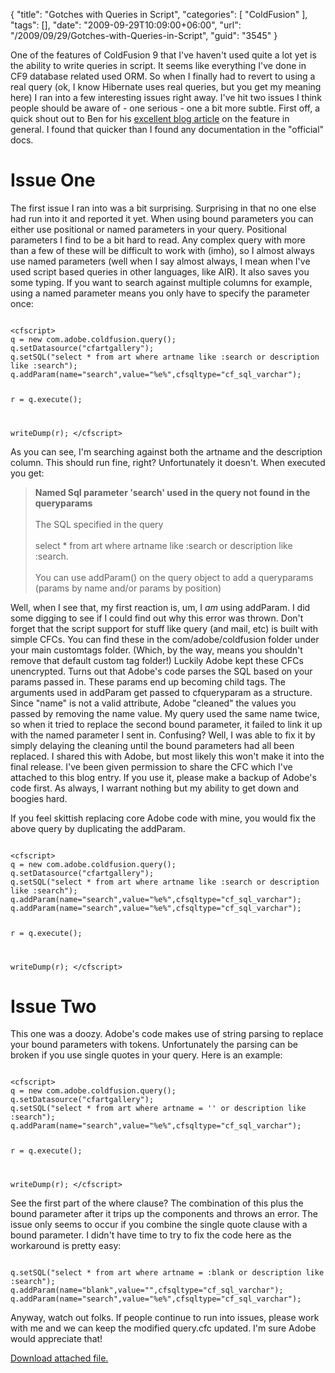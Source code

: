 {
	"title": "Gotches with Queries in Script",
	"categories": [
		"ColdFusion"
	],
	"tags": [],
	"date": "2009-09-29T10:09:00+06:00",
	"url": "/2009/09/29/Gotches-with-Queries-in-Script",
	"guid": "3545"
}

One of the features of ColdFusion 9 that I've haven't used quite a lot yet is the ability to write queries in script. It seems like everything I've done in CF9 database related used ORM. So when I finally had to revert to using a real query (ok, I know Hibernate uses real queries, but you get my meaning here) I ran into a few interesting issues right away. I've hit two issues I think people should be aware of - one serious - one a bit more subtle. First off, a quick shout out to Ben for his <a href="http://www.bennadel.com/index.cfm?dax=blog:1678.view">excellent blog article</a> on the feature in general. I found that quicker than I found any documentation in the "official" docs.
<!--more-->
<h1>Issue One</h1>

The first issue I ran into was a bit surprising. Surprising in that no one else had run into it and reported it yet. When using bound parameters you can either use positional or named parameters in your query. Positional parameters I find to be a bit hard to read. Any complex query with more than a few of these will be difficult to work with (imho), so I almost always use named parameters (well when I say almost always, I mean when I've used script based queries in other languages, like AIR). It also saves you some typing. If you want to search against multiple columns for example, using a named parameter means you only have to specify the parameter once:

<code>
&lt;cfscript&gt;
q = new com.adobe.coldfusion.query();
q.setDatasource("cfartgallery");
q.setSQL("select * from art where artname like :search or description like :search");
q.addParam(name="search",value="%e%",cfsqltype="cf_sql_varchar");

r = q.execute();

writeDump(r); 
&lt;/cfscript&gt;
</code>

As you can see, I'm searching against both the artname and the description column. This should run fine, right? Unfortunately it doesn't. When executed you get:

<blockquote>
<b>Named Sql parameter 'search' used in the query not found in the queryparams</b>
<br><br>
The SQL specified in the query<br><br>
select * from art where artname like :search or description like :search.
<br><br>
You can use addParam() on the query object to add a queryparams (params by name and/or params by position)
</blockquote>

Well, when I see that, my first reaction is, um, I <i>am</i> using addParam. I did some digging to see if I could find out why this error was thrown. Don't forget that the script support for stuff like query (and mail, etc) is built with simple CFCs. You can find these in the com/adobe/coldfusion folder under your main customtags folder. (Which, by the way, means you shouldn't remove that default custom tag folder!) Luckily Adobe kept these CFCs unencrypted. Turns out that Adobe's code parses the SQL based on your params passed in. These params end up becoming child tags. The arguments used in addParam get passed to cfqueryparam as a structure. Since "name" is not a valid attribute, Adobe "cleaned" the values you passed by removing the name value. My query used the same name twice, so when it tried to replace the second bound parameter, it failed to link it up with the named parameter I sent in. Confusing? Well, I was able to fix it by simply delaying the cleaning until the bound parameters had all been replaced. I shared this with Adobe, but most likely this won't make it into the final release. I've been given permission to share the CFC which I've attached to this blog entry. If you use it, please make a backup of Adobe's code first. As always, I warrant nothing but my ability to get down and boogies hard.

If you feel skittish replacing core Adobe code with mine, you would fix the above query by duplicating the addParam.

<code>
&lt;cfscript&gt;
q = new com.adobe.coldfusion.query();
q.setDatasource("cfartgallery");
q.setSQL("select * from art where artname like :search or description like :search");
q.addParam(name="search",value="%e%",cfsqltype="cf_sql_varchar");
q.addParam(name="search",value="%e%",cfsqltype="cf_sql_varchar");

r = q.execute();

writeDump(r); 
&lt;/cfscript&gt;
</code>

<h1>Issue Two</h1>

This one was a doozy. Adobe's code makes use of string parsing to replace your bound parameters with tokens. Unfortunately the parsing can be broken if you use single quotes in your query. Here is an example:

<code>
&lt;cfscript&gt;
q = new com.adobe.coldfusion.query();
q.setDatasource("cfartgallery");
q.setSQL("select * from art where artname = '' or description like :search");
q.addParam(name="search",value="%e%",cfsqltype="cf_sql_varchar");

r = q.execute();

writeDump(r); 
&lt;/cfscript&gt;
</code>

See the first part of the where clause? The combination of this plus the bound parameter after it trips up the components and throws an error. The issue only seems to occur if you combine the single quote clause with a bound parameter. I didn't have time to try to fix the code here as the workaround is pretty easy:

<code>
q.setSQL("select * from art where artname = :blank or description like :search");
q.addParam(name="blank",value="",cfsqltype="cf_sql_varchar");
q.addParam(name="search",value="%e%",cfsqltype="cf_sql_varchar");
</code>

Anyway, watch out folks. If people continue to run into issues, please work with me and we can keep the modified query.cfc updated. I'm sure Adobe would appreciate that!<p><a href='enclosures/C%3A%5Chosts%5C2009%2Ecoldfusionjedi%2Ecom%5Cenclosures%2Fquery%2Ezip'>Download attached file.</a></p>